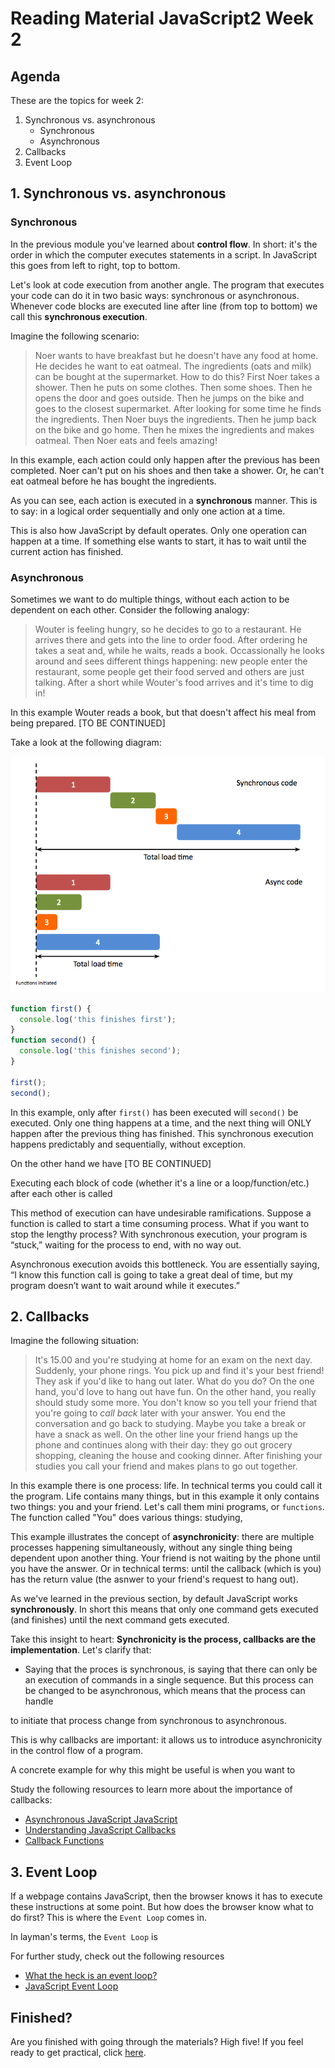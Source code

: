# Reading Material JavaScript2 Week 2

## Agenda

These are the topics for week 2:

1. Synchronous vs. asynchronous
   - Synchronous
   - Asynchronous
2. Callbacks
3. Event Loop

## 1. Synchronous vs. asynchronous

### Synchronous

In the previous module you've learned about **control flow**. In short: it's the order in which the computer executes statements in a script. In JavaScript this goes from left to right, top to bottom.

Let's look at code execution from another angle. The program that executes your code can do it in two basic ways: synchronous or asynchronous. Whenever code blocks are executed line after line (from top to bottom) we call this **synchronous execution**.

Imagine the following scenario:

> Noer wants to have breakfast but he doesn't have any food at home. He decides he want to eat oatmeal. The ingredients (oats and milk) can be bought at the supermarket. How to do this? First Noer takes a shower. Then he puts on some clothes. Then some shoes. Then he opens the door and goes outside. Then he jumps on the bike and goes to the closest supermarket. After looking for some time he finds the ingredients. Then Noer buys the ingredients. Then he jump back on the bike and go home. Then he mixes the ingredients and makes oatmeal. Then Noer eats and feels amazing!

In this example, each action could only happen after the previous has been completed. Noer can't put on his shoes and then take a shower. Or, he can't eat oatmeal before he has bought the ingredients.

As you can see, each action is executed in a **synchronous** manner. This is to say: in a logical order sequentially and only one action at a time.

This is also how JavaScript by default operates. Only one operation can happen at a time. If something else wants to start, it has to wait until the current action has finished.

### Asynchronous

Sometimes we want to do multiple things, without each action to be dependent on each other. Consider the following analogy:

> Wouter is feeling hungry, so he decides to go to a restaurant. He arrives there and gets into the line to order food. After ordering he takes a seat and, while he waits, reads a book. Occassionally he looks around and sees different things happening: new people enter the restaurant, some people get their food served and others are just talking. After a short while Wouter's food arrives and it's time to dig in!

In this example Wouter reads a book, but that doesn't affect his meal from being prepared. [TO BE CONTINUED]

Take a look at the following diagram:

![Sync vs. Async](../assets/javascript-sync-vs-async.png)

```js
function first() {
  console.log('this finishes first');
}
function second() {
  console.log('this finishes second');
}

first();
second();
```

In this example, only after `first()` has been executed will `second()` be executed. Only one thing happens at a time, and the next thing will ONLY happen after the previous thing has finished. This synchronous execution happens predictably and sequentially, without exception.

On the other hand we have [TO BE CONTINUED]

Executing each block of code (whether it's a line or a loop/function/etc.) after each other is called

This method of execution can have undesirable ramifications. Suppose a function is called to start a time consuming process. What if you want to stop the lengthy process? With synchronous execution, your program is “stuck,” waiting for the process to end, with no way out.

Asynchronous execution avoids this bottleneck. You are essentially saying, “I know this function call is going to take a great deal of time, but my program doesn’t want to wait around while it executes.”

## 2. Callbacks

Imagine the following situation:

> It's 15.00 and you're studying at home for an exam on the next day. Suddenly, your phone rings. You pick up and find it's your best friend! They ask if you'd like to hang out later. What do you do? On the one hand, you'd love to hang out have fun. On the other hand, you really should study some more. You don't know so you tell your friend that you're going to _call back_ later with your answer. You end the conversation and go back to studying. Maybe you take a break or have a snack as well. On the other line your friend hangs up the phone and continues along with their day: they go out grocery shopping, cleaning the house and cooking dinner. After finishing your studies you call your friend and makes plans to go out together.

In this example there is one process: life. In technical terms you could call it the program. Life contains many things, but in this example it only contains two things: you and your friend. Let's call them mini programs, or `functions`. The function called "You" does various things: studying,

This example illustrates the concept of **asynchronicity**: there are multiple processes happening simultaneously, without any single thing being dependent upon another thing. Your friend is not waiting by the phone until you have the answer. Or in technical terms: until the callback (which is you) has the return value (the asnwer to your friend's request to hang out).

As we've learned in the previous section, by default JavaScript works **synchronously**. In short this means that only one command gets executed (and finishes) until the next command gets executed.

Take this insight to heart: **Synchronicity is the process, callbacks are the implementation**. Let's clarify that:

- Saying that the proces is synchronous, is saying that there can only be an execution of commands in a single sequence. But this process can be changed to be asynchronous, which means that the process can handle

to initiate that process change from synchronous to asynchronous.

This is why callbacks are important: it allows us to introduce asynchronicity in the control flow of a program.

A concrete example for why this might be useful is when you want to

Study the following resources to learn more about the importance of callbacks:

- [Asynchronous JavaScript JavaScript](https://www.youtube.com/watch?v=YxWMxJONp7E)
- [Understanding JavaScript Callbacks](https://www.youtube.com/watch?v=Nau-iEEgEoM)
- [Callback Functions](https://www.youtube.com/watch?v=QRq2zMHlBz4)

## 3. Event Loop

If a webpage contains JavaScript, then the browser knows it has to execute these instructions at some point. But how does the browser know what to do first? This is where the `Event Loop` comes in.

In layman's terms, the `Event Loop` is

For further study, check out the following resources

- [What the heck is an event loop?](https://www.youtube.com/watch?v=8aGhZQkoFbQ)
- [JavaScript Event Loop](https://www.youtube.com/watch?v=XzXIMZMN9k4)

## Finished?

Are you finished with going through the materials? High five! If you feel ready to get practical, click [here](./MAKEME.md).
